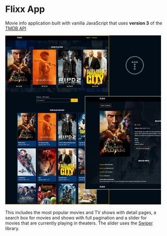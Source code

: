 # Flixx App

Movie info application built with vanilla JavaScript that uses **version 3** of the [TMDB API](https://developers.themoviedb.org/3)


<img src="images/screen.jpg" width="500">

This includes the most popular movies and TV shows with detail pages, a search box for movies and shows with full pagination and a slider for movies that are currently playing in theaters. The slider uses the [Swiper](https://swiperjs.com) library.

